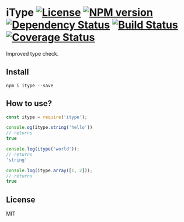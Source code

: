 # iType [![License][LicenseIMGURL]][LicenseURL] [![NPM version][NPMIMGURL]][NPMURL] [![Dependency Status][DependencyStatusIMGURL]][DependencyStatusURL] [![Build Status][BuildStatusIMGURL]][BuildStatusURL] [![Coverage Status][CoverageIMGURL]][CoverageURL]

Improved type check.

## Install

```
npm i itype --save
```

## How to use?

```js
const itype = require('itype');

console.og(itype.string('hello'))
// returns
true

console.log(itype('world'));
// returns
'string'

console.log(itype.array([1, 2]));
// returns
true
```

## License

MIT

[NPMIMGURL]:                https://img.shields.io/npm/v/itype.svg?style=flat
[BuildStatusIMGURL]:        https://img.shields.io/travis/coderaiser/itype/master.svg?style=flat
[DependencyStatusIMGURL]:   https://img.shields.io/david/coderaiser/itype.svg?style=flat
[LicenseIMGURL]:            https://img.shields.io/badge/license-MIT-317BF9.svg?style=flat
[NPMURL]:                   https://npmjs.org/package/itype "npm"
[BuildStatusURL]:           https://travis-ci.org/coderaiser/itype  "Build Status"
[DependencyStatusURL]:      https://david-dm.org/coderaiser/itype "Dependency Status"
[LicenseURL]:               https://tldrlegal.com/license/mit-license "MIT License"

[CoverageURL]:              https://coveralls.io/github/coderaiser/itype?branch=master
[CoverageIMGURL]:           https://coveralls.io/repos/coderaiser/itype/badge.svg?branch=master&service=github

